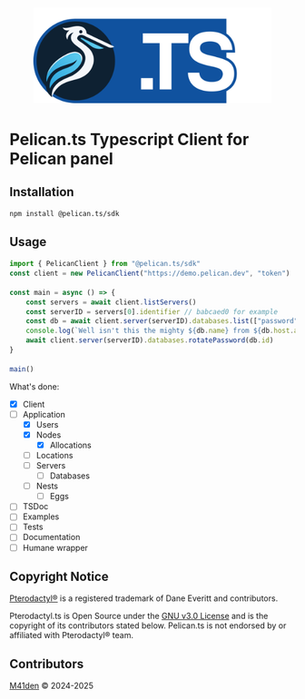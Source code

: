 <h1 align="center">
    <img src=".github/logo.png" width="420" />
</h1>

# Pelican.ts Typescript Client for Pelican panel

## Installation
```shell
npm install @pelican.ts/sdk
```

## Usage
```ts
import { PelicanClient } from "@pelican.ts/sdk"
const client = new PelicanClient("https://demo.pelican.dev", "token")

const main = async () => {
    const servers = await client.listServers()
    const serverID = servers[0].identifier // babcaed0 for example
    const db = await client.server(serverID).databases.list(["password"])[0] // including password
    console.log(`Well isn't this the mighty ${db.name} from ${db.host.address}!`)
    await client.server(serverID).databases.rotatePassword(db.id)
}

main()
```

What's done:
- [X] Client
- [ ] Application
  - [X] Users
  - [X] Nodes
    - [X] Allocations
  - [ ] Locations
  - [ ] Servers
    - [ ] Databases
  - [ ] Nests
    - [ ] Eggs
- [ ] TSDoc
- [ ] Examples
- [ ] Tests
- [ ] Documentation
- [ ] Humane wrapper

## Copyright Notice
[Pterodactyl®](https://github.com/pterodactyl) is a registered trademark of Dane Everitt and contributors.

Pterodactyl.ts is Open Source under the [GNU v3.0 License](LICENSE) and is the copyright
of its contributors stated below. Pelican.ts is not endorsed by or affiliated with Pterodactyl® team.

## Contributors
[M41den](https://github.com/m41denx) © 2024-2025